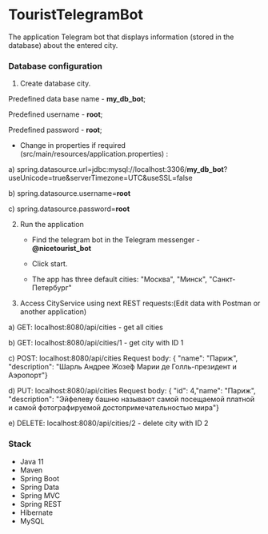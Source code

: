 # TouristTelegramBot

The application Telegram bot that displays information (stored in the database) about the entered city.

### Database configuration

1.	Create database city. 

   Predefined data base name - **my_db_bot**;
   
   Predefined username - **root**; 
   
   Predefined password - **root**; 
   
   
 - Change in properties if required (src/main/resources/application.properties) :
 
 a) spring.datasource.url=jdbc:mysql://localhost:3306/**my_db_bot**?useUnicode=true&serverTimezone=UTC&useSSL=false
    
 b) spring.datasource.username=**root**
     
 c) spring.datasource.password=**root**
  
2.	Run the application

    - Find the telegram bot in the Telegram messenger - **@nicetourist_bot**
    
    - Click start.
    
    - The app has three default cities: "Москва", "Минск", "Санкт-Петербург"
    
 3. Access CityService using next REST requests:(Edit data with Postman or another application) 

a) GET: localhost:8080/api/cities - get all cities 

b) GET: localhost:8080/api/cities/1 - get city with ID 1

c) POST: localhost:8080/api/cities Request body: { "name": "Париж", "description": "Шарль Андрее Жозе́ф Марии де Голль-президент и Аэропорт"}

d) PUT: localhost:8080/api/cities Request body: { "id": 4,"name": "Париж", "description": "Эйфелеву башню называют самой посещаемой платной и самой фотографируемой достопримечательностью мира"}

e) DELETE: localhost:8080/api/cities/2 - delete city with ID 2

### Stack

* Java 11
* Maven
* Spring Boot
* Spring Data
* Spring MVC
* Spring REST
* Hibernate
* MySQL
